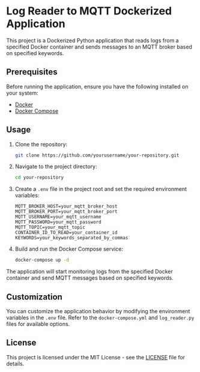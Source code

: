 # Log Reader to MQTT Dockerized Application

This project is a Dockerized Python application that reads logs from a specified Docker container and sends messages to an MQTT broker based on specified keywords.

## Prerequisites

Before running the application, ensure you have the following installed on your system:

- [Docker](https://www.docker.com/get-started)
- [Docker Compose](https://docs.docker.com/compose/install/)

## Usage

1. Clone the repository:

    ```bash
    git clone https://github.com/yourusername/your-repository.git
    ```

2. Navigate to the project directory:

    ```bash
    cd your-repository
    ```

3. Create a `.env` file in the project root and set the required environment variables:

    ```env
    MQTT_BROKER_HOST=your_mqtt_broker_host
    MQTT_BROKER_PORT=your_mqtt_broker_port
    MQTT_USERNAME=your_mqtt_username
    MQTT_PASSWORD=your_mqtt_password
    MQTT_TOPIC=your_mqtt_topic
    CONTAINER_ID_TO_READ=your_container_id
    KEYWORDS=your_keywords_separated_by_commas
    ```

4. Build and run the Docker Compose service:

    ```bash
    docker-compose up -d
    ```

The application will start monitoring logs from the specified Docker container and send MQTT messages based on specified keywords.

## Customization

You can customize the application behavior by modifying the environment variables in the `.env` file. Refer to the `docker-compose.yml` and `log_reader.py` files for available options.

## License

This project is licensed under the MIT License - see the [LICENSE](LICENSE) file for details.
